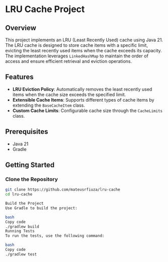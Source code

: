 # LRU Cache Project

## Overview

This project implements an LRU (Least Recently Used) cache using Java 21. The LRU cache is designed to store cache items with a specific limit, evicting the least recently used items when the cache exceeds its capacity. The implementation leverages `LinkedHashMap` to maintain the order of access and ensure efficient retrieval and eviction operations.

## Features

- **LRU Eviction Policy**: Automatically removes the least recently used items when the cache size exceeds the specified limit.
- **Extensible Cache Items**: Supports different types of cache items by extending the `BaseCacheItem` class.
- **Custom Cache Limits**: Configurable cache size through the `CacheLimits` class.

## Prerequisites

- Java 21
- Gradle

## Getting Started

### Clone the Repository

```bash
git clone https://github.com/mateusrfiuza/lru-cache
cd lru-cache

Build the Project
Use Gradle to build the project:

bash
Copy code
./gradlew build
Running Tests
To run the tests, use the following command:

bash
Copy code
./gradlew test